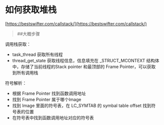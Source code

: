 # 如何获取堆栈

[https://bestswifter.com/callstack/](https://bestswifter.com/callstack/)

> ##大概步骤

调用栈获取：
- task_thread 获取所有线程
- thread_get_state 获取线程信息，信息填充在 _STRUCT_MCONTEXT 结构体中，存储了当前线程的Stack pointer 和最顶部的 Frame Pointer，可以获取到所有调用栈

符号解析：
- 根据 Frame Pointer 找到函数调用地址
- 找到 Frame Pointer 属于哪个Image
- 找到 Image 里面的符号表，在 LC_SYMTAB 的 symbal table offset 找到符号表的位置
- 在符号表中找到函数调用地址对应的符号表

